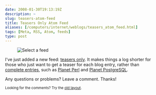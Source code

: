 ```yaml
--- 
date: 2008-01-30T19:13:19Z
description: ~
slug: teasers-atom-feed
title: Teasers Only Atom Feed
aliases: [/computers/internet/weblogs/teasers_atom_feed.html]
tags: [Meta, RSS, Atom, feeds]
type: post
---
```


<figure><img src="/2008/01/teasers-atom-feed/feeds.png" alt="Select a feed" /></figure>

<p>I've just added a new feed: <a href="/index.atomsum">teasers only</a>. It makes things a log shorter for those who just want to get a teaser for each blog entry, rather than <a href="/index.atom">complete entries</a>, such as <a href="http://planet.perl.org">Planet Perl</a> and <a href="http://www.planetpostgresql.org/">Planet PostgreSQL</a>.</p>

<p>Any questions or problems? Leave a comment. Thanks!</p>


<p class="past"><small>Looking for the comments? Try the <a rel="nofollow" href="//past.justatheory.com/computers/internet/weblogs/teasers_atom_feed.html">old layout</a>.</small></p>
